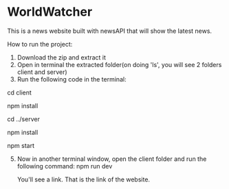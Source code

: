 # WorldWatcher
This is a news website built with newsAPI that will show the latest news.



How to run the project:
1. Download the zip and extract it
2. Open in terminal the extracted folder(on doing 'ls', you will see 2 folders client and server)
3. Run the following code in the terminal:

   
cd client

npm install

cd ../server

npm install

npm start

5. Now in another terminal window, open the client folder and run the following command:
     npm run dev

   You'll see a link. That is the link of the website.
   

